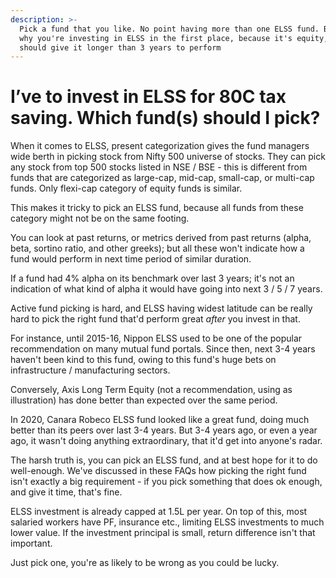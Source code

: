 ```yaml
---
description: >-
  Pick a fund that you like. No point having more than one ELSS fund. But know
  why you're investing in ELSS in the first place, because it's equity, and you
  should give it longer than 3 years to perform
---
```


# I’ve to invest in ELSS for 80C tax saving. Which fund\(s\) should I pick?

When it comes to ELSS, present categorization gives the fund managers wide berth in picking stock from Nifty 500 universe of stocks. They can pick any stock from top 500 stocks listed in NSE / BSE - this is different from funds that are categorized as large-cap, mid-cap, small-cap, or multi-cap funds. Only flexi-cap category of equity funds is similar.

This makes it tricky to pick an ELSS fund, because all funds from these category might not be on the same footing.

You can look at past returns, or metrics derived from past returns \(alpha, beta, sortino ratio, and other greeks\); but all these won't indicate how a fund would perform in next time period of similar duration.

If a fund had 4% alpha on its benchmark over last 3 years; it's not an indication of what kind of alpha it would have going into next 3 / 5 / 7 years.

Active fund picking is hard, and ELSS having widest latitude can be really hard to pick the right fund that'd perform great _after_ you invest in that.

For instance, until 2015-16, Nippon ELSS used to be one of the popular recommendation on many mutual fund portals. Since then, next 3-4 years haven't been kind to this fund, owing to this fund's huge bets on infrastructure / manufacturing sectors.

Conversely, Axis Long Term Equity \(not a recommendation, using as illustration\) has done better than expected over the same period.

In 2020, Canara Robeco ELSS fund looked like a great fund, doing much better than its peers over last 3-4 years. But 3-4 years ago, or even a year ago, it wasn't doing anything extraordinary, that it'd get into anyone's radar.

The harsh truth is, you can pick an ELSS fund, and at best hope for it to do well-enough. We've discussed in these FAQs how picking the right fund isn't exactly a big requirement - if you pick something that does ok enough, and give it time, that's fine.

ELSS investment is already capped at 1.5L per year. On top of this, most salaried workers have PF, insurance etc., limiting ELSS investments to much lower value. If the investment principal is small, return difference isn't that important.

Just pick one, you're as likely to be wrong as you could be lucky.

